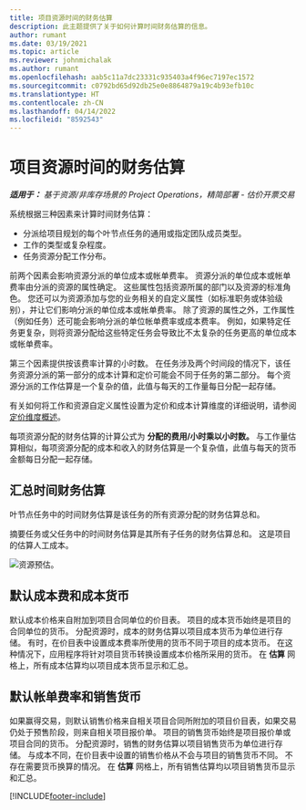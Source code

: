 ```yaml
---
title: 项目资源时间的财务估算
description: 此主题提供了关于如何计算时间财务估算的信息。
author: rumant
ms.date: 03/19/2021
ms.topic: article
ms.reviewer: johnmichalak
ms.author: rumant
ms.openlocfilehash: aab5c11a7dc23331c935403a4f96ec7197ec1572
ms.sourcegitcommit: c0792bd65d92db25e0e8864879a19c4b93efb10c
ms.translationtype: HT
ms.contentlocale: zh-CN
ms.lasthandoff: 04/14/2022
ms.locfileid: "8592543"
---
```

# <a name="financial-estimates-for-resource-time-on-projects"></a>项目资源时间的财务估算

_**适用于：** 基于资源/非库存场景的 Project Operations，精简部署 - 估价开票交易_

系统根据三种因素来计算时间财务估算： 

- 分派给项目规划的每个叶节点任务的通用或指定团队成员类型。 
- 工作的类型或复杂程度。
- 任务资源分配工作分布。 

前两个因素会影响资源分派的单位成本或帐单费率。 资源分派的单位成本或帐单费率由分派的资源的属性确定。 这些属性包括资源所属的部门以及资源的标准角色。 您还可以为资源添加与您的业务相关的自定义属性（如标准职务或体验级别），并让它们影响分派的单位成本或帐单费率。
除了资源的属性之外，工作属性（例如任务）还可能会影响分派的单位帐单费率或成本费率。 例如，如果特定任务更复杂，则将资源分配给这些特定任务会导致比不太复杂的任务更高的单位成本或帐单费率。   

第三个因素提供按该费率计算的小时数。 在任务涉及两个时间段的情况下，该任务资源分派的第一部分的成本计算和定价可能会不同于任务的第二部分。 每个资源分派的工作估算是一个复杂的值，此值与每天的工作量每日分配一起存储。

有关如何将工作和资源自定义属性设置为定价和成本计算维度的详细说明，请参阅[定价维度概述](../pricing-costing/pricing-dimensions-overview.md)。

每项资源分配的财务估算的计算公式为 **分配的费用/小时乘以小时数。**  与工作量估算相似，每项资源分配的成本和收入的财务估算是一个复杂值，此值与每天的货币金额每日分配一起存储。 

## <a name="summarizing-financial-estimates-for-time"></a>汇总时间财务估算
叶节点任务中的时间财务估算是该任务的所有资源分配的财务估算总和。

摘要任务或父任务中的时间财务估算是其所有子任务的财务估算总和。 这是项目的估算人工成本。 

![资源预估。](./media/navigation12.png)

## <a name="default-cost-price-and-cost-currency"></a>默认成本费和成本货币

默认成本价格来自附加到项目合同单位的价目表。 项目的成本货币始终是项目的合同单位的货币。 分配资源时，成本的财务估算以项目成本货币为单位进行存储。 有时，在价目表中设置成本费率所使用的货币不同于项目的成本货币。 在这种情况下，应用程序将针对项目货币转换设置成本价格所采用的货币。 在 **估算** 网格上，所有成本估算均以项目成本货币显示和汇总。 

## <a name="default-bill-rate-and-sales-currency"></a>默认帐单费率和销售货币

如果赢得交易，则默认销售价格来自相关项目合同所附加的项目价目表，如果交易仍处于预售阶段，则来自相关项目报价单。 项目的销售货币始终是项目报价单或项目合同的货币。 分配资源时，销售的财务估算以项目销售货币为单位进行存储。 与成本不同，在价目表中设置的销售价格从不会与项目的销售货币不同。 不存在需要货币换算的情况。 在 **估算** 网格上，所有销售估算均以项目销售货币显示和汇总。 

[!INCLUDE[footer-include](../includes/footer-banner.md)]
